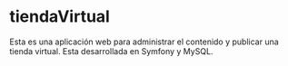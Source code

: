# tiendaVirtual
Esta es una aplicación web para administrar el contenido y publicar una tienda virtual. Esta desarrollada en Symfony y MySQL.
